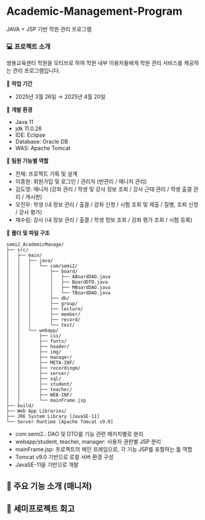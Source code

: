 # Academic-Management-Program
JAVA + JSP 기반 학원 관리 프로그램 <br>

### :computer: 프로젝트 소개
쌍용교육센터 학원을 모티브로 하여 학원 내부 이용자들에게 학원 관리 서비스를 제공하는 관리 프로그램입니다.


:calendar:  **작업 기간** <br>
- 2025년 3월 26일 → 2025년 4월 20일

:page_with_curl: **개발 환경** <br>
- Java 11
- jdk 11.0.26
- IDE: Eclipse
- Database: Oracle DB
- WAS: Apache Tomcat

:busts_in_silhouette:  **팀원 기능별 역할** <br>
- 전체: 프로젝트 기획 및 설계
- 이종원: 회원가입 및 로그인 / 관리자 (반관리 / 매니저 관리)
- 김도영: 매니저 (강좌 관리 / 학생 및 강사 정보 조회 / 강사 근태 관리 / 학생 출결 관리 / 게시판)
- 오진우: 학생 (내 정보 관리 / 출결 / 강좌 신청 / 시험 조회 및 제출 / 질병, 조퇴 신청 / 강사 평가)
- 채수림: 강사 (내 정보 관리 / 출결 / 학생 정보 조회 / 강좌 평가 조회 / 시험 등록)

:file_folder: **폴더 및 파일 구조** <br>
```
semi2_AcademicManage/
├── src/
│   ├── main/
│   │   ├── java/
│   │   │   └── com/semi2/
│   │   │       ├── board/
│   │   │       │   ├── ABoardDAO.java
│   │   │       │   ├── BoardDTO.java
│   │   │       │   ├── MBoardDAO.java
│   │   │       │   └── TBoardDAO.java
│   │   │       ├── db/
│   │   │       ├── group/
│   │   │       ├── lecture/
│   │   │       ├── member/
│   │   │       ├── record/
│   │   │       └── test/
│   │   └── webapp/
│   │       ├── css/
│   │       ├── fonts/
│   │       ├── header/
│   │       ├── img/
│   │       ├── manager/
│   │       ├── META-INF/
│   │       ├── recordingm/
│   │       ├── server/
│   │       ├── sql/
│   │       ├── student/
│   │       ├── teacher/
│   │       ├── WEB-INF/
│   │       └── mainFrame.jsp
├── build/
├── Web App Libraries/
├── JRE System Library [JavaSE-11]
└── Server Runtime [Apache Tomcat v9.0]

```
- com.semi2.: DAO 및 DTO를 기능 관련 패키지별로 분리
- webapp/student, teacher, manager: 사용자 권한별 JSP 분리
- mainFrame.jsp: 프로젝트의 메인 프레임으로, 각 기능 JSP를 포함하는 틀 역할
- Tomcat v9.0 기반으로 로컬 서버 환경 구성
- JavaSE-11을 기반으로 개발


## :pushpin: 주요 기능 소개 (매니저)



## :dizzy: 세미프로젝트 회고

